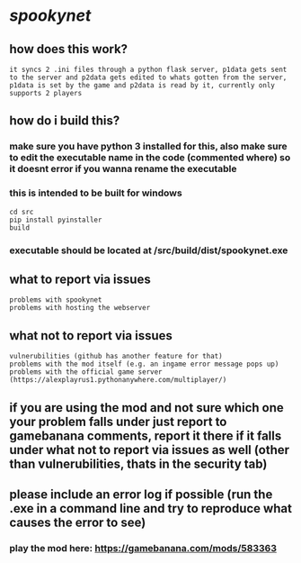 # ***spookynet***
## how does this work?
```it syncs 2 .ini files through a python flask server, p1data gets sent to the server and p2data gets edited to whats gotten from the server, p1data is set by the game and p2data is read by it, currently only supports 2 players```
## how do i build this?
### make sure you have python 3 installed for this, also make sure to edit the executable name in the code (commented where) so it doesnt error if you wanna rename the executable
### this is intended to be built for windows
```
cd src
pip install pyinstaller
build
```
### executable should be located at /src/build/dist/spookynet.exe

## what to report via issues

```
problems with spookynet
problems with hosting the webserver
```

## what not to report via issues
```
vulnerubilities (github has another feature for that)
problems with the mod itself (e.g. an ingame error message pops up)
problems with the official game server (https://alexplayrus1.pythonanywhere.com/multiplayer/)
```
## if you are using the mod and not sure which one your problem falls under just report to gamebanana comments, report it there if it falls under what not to report via issues as well (other than vulnerubilities, thats in the security tab)
## please include an error log if possible (run the .exe in a command line and try to reproduce what causes the error to see)

### play the mod here: https://gamebanana.com/mods/583363
